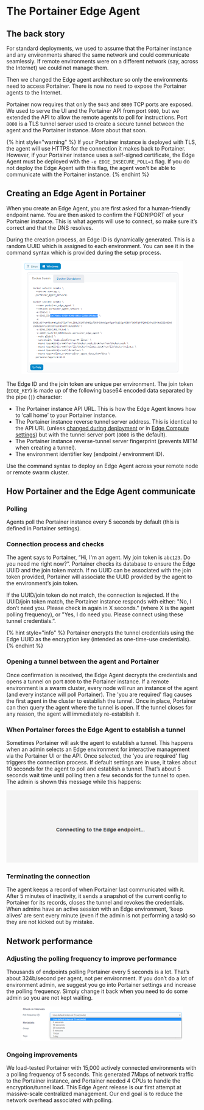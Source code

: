 # The Portainer Edge Agent

## The back story


For standard deployments, we used to assume that the Portainer instance and any environments shared the same network and could communicate seamlessly. If remote environments were on a different network (say, across the Internet) we could not manage them.

Then we changed the Edge agent architecture so only the environments need to access Portainer. There is now no need to expose the Portainer agents to the Internet.

Portainer now requires that only the `9443` and `8000` TCP ports are exposed. We used to serve the UI and the Portainer API from port `9000`, but we extended the API to allow the remote agents to poll for instructions. Port `8000` is a TLS tunnel server used to create a secure tunnel between the agent and the Portainer instance. More about that soon.

{% hint style="warning" %}
If your Portainer instance is deployed with TLS, the agent will use HTTPS for the connection it makes back to Portainer. However, if your Portainer instance uses a self-signed certificate, the Edge Agent must be deployed with the `-e EDGE_INSECURE_POLL=1` flag. If you do not deploy the Edge Agent with this flag, the agent won't be able to communicate with the Portainer instance.
{% endhint %}

## Creating an Edge Agent in Portainer


When you create an Edge Agent, you are first asked for a human-friendly endpoint name. You are then asked to confirm the FQDN:PORT of your Portainer instance. This is what agents will use to connect, so make sure it’s correct and that the DNS resolves.

During the creation process, an Edge ID is dynamically generated. This is a random UUID which is assigned to each environment. You can see it in the command syntax which is provided during the setup process.

<figure><img src="../.gitbook/assets/2.15-advanced-edgeagent-command.png" alt=""><figcaption></figcaption></figure>


The Edge ID and the join token are unique per environment. The join token (`EDGE_KEY`) is made up of the following base64 encoded data separated by the pipe (`|`) character:

* The Portainer instance API URL. This is how the Edge Agent knows how to ‘call home’ to your Portainer instance.
* The Portainer instance reverse tunnel server address. This is identical to the API URL (unless [changed during deployment](../admin/environments/add/docker/edge.md#deploying) or in [Edge Compute settings](../admin/settings/edge.md#edge-compute-settings)) but with the tunnel server port (`8000` is the default).
* The Portainer instance reverse-tunnel server fingerprint (prevents MITM when creating a tunnel).
* The environment identifier key (endpoint / environment ID).

Use the command syntax to deploy an Edge Agent across your remote node or remote swarm cluster.

## How Portainer and the Edge Agent communicate

### Polling



Agents poll the Portainer instance every 5 seconds by default (this is defined in Portainer settings).

### Connection process and checks

The agent says to Portainer, “Hi, I'm an agent. My join token is `abc123`. Do you need me right now?”. Portainer checks its database to ensure the Edge UUID and the join token match. If no UUID can be associated with the join token provided, Portainer will associate the UUID provided by the agent to the environment’s join token.

If the UUID/join token do not match, the connection is rejected. If the UUID/join token match, the Portainer instance responds with either: "No, I don’t need you. Please check in again in X seconds." (where X is the agent polling frequency), or "Yes, I do need you. Please connect using these tunnel credentials.”.

{% hint style="info" %}
Portainer encrypts the tunnel credentials using the Edge UUID as the encryption key (intended as one-time-use credentials).
{% endhint %}

### Opening a tunnel between the agent and Portainer

Once confirmation is received, the Edge Agent decrypts the credentials and opens a tunnel on port `8000` to the Portainer instance. If a remote environment is a swarm cluster, every node will run an instance of the agent (and every instance will poll Portainer). The 'you are required' flag causes the first agent in the cluster to establish the tunnel. Once in place, Portainer can then query the agent where the tunnel is open. If the tunnel closes for any reason, the agent will immediately re-establish it.

### When Portainer forces the Edge Agent to establish a tunnel

Sometimes Portainer will ask the agent to establish a tunnel. This happens when an admin selects an Edge environment for interactive management via the Portainer UI or the API. Once selected, the 'you are required' flag triggers the connection process. If default settings are in use, it takes about 10 seconds for the agent to poll and establish a tunnel. That’s about 5 seconds wait time until polling then a few seconds for the tunnel to open. The admin is shown this message while this happens:

<div align="center">

<img src="../.gitbook/assets/edge-advanced-2.png" alt="">

</div>

### Terminating the connection

The agent keeps a record of when Portainer last communicated with it. After 5 minutes of inactivity, it sends a snapshot of the current config to Portainer for its records, closes the tunnel and revokes the credentials. When admins have an active session with an Edge environment, ‘keep alives’ are sent every minute (even if the admin is not performing a task) so they are not kicked out by mistake.

## Network performance

### Adjusting the polling frequency to improve performance

Thousands of endpoints polling Portainer every 5 seconds is a lot. That’s about 324b/second per agent, not per environment. If you don’t do a lot of environment admin, we suggest you go into Portainer settings and increase the polling frequency. Simply change it back when you need to do some admin so you are not kept waiting.

<figure><img src="../.gitbook/assets/2.15-advanced-edgeagent-pollfreq.png" alt=""><figcaption></figcaption></figure>

### Ongoing improvements

We load-tested Portainer with 15,000 actively connected environments with a polling frequency of 5 seconds. This generated 7Mbps of network traffic to the Portainer instance, and Portainer needed 4 CPUs to handle the encryption/tunnel load. This Edge Agent release is our first attempt at massive-scale centralized management. Our end goal is to reduce the network overhead associated with polling.
